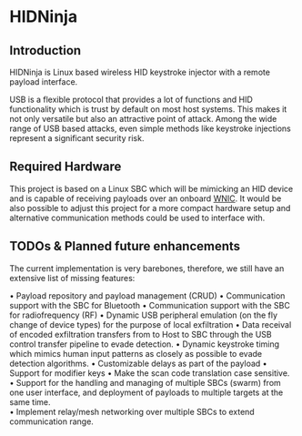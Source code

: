 # HIDNinja

## Introduction

HIDNinja is Linux based wireless HID keystroke injector with a remote payload interface.

USB is a flexible protocol that provides a lot of functions and HID functionality which is trust by default on most host systems. This makes it not only versatile but also an attractive point of attack. Among the wide range of USB based attacks, even simple methods like keystroke injections represent a significant security risk.  

## Required Hardware

This project is based on a Linux SBC which will be mimicking an HID device and is capable of receiving payloads over an onboard [WNIC](https://https://en.wikipedia.org/wiki/Wireless_network_interface_controller). It would be also possible to adjust this project for a more compact hardware setup and alternative communication methods could be used to interface with.


## TODOs & Planned future enhancements

The current implementation is very barebones, therefore, we still have an extensive list of missing features:

 • Payload repository and payload management (CRUD)
 • Communication support with the SBC for Bluetooth
 • Communication support with the SBC for radiofrequency (RF)
 • Dynamic USB peripheral emulation (on the fly change of device types) for the purpose of local exfiltration
 • Data receival of encoded exfiltration transfers from to Host to SBC through the USB control transfer pipeline to evade detection. 
 • Dynamic keystroke timing which mimics human input patterns as closely as possible to evade detection algorithms.
 • Customizable delays as part of the payload
 • Support for modifier keys
 • Make the scan code translation case sensitive.
 • Support for the handling and managing of multiple SBCs (swarm) from one user interface, and deployment of payloads to multiple targets at the same time.  
 • Implement relay/mesh networking over multiple SBCs to extend communication range. 

